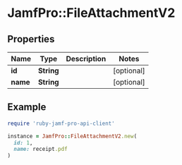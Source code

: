 # JamfPro::FileAttachmentV2

## Properties

| Name | Type | Description | Notes |
| ---- | ---- | ----------- | ----- |
| **id** | **String** |  | [optional] |
| **name** | **String** |  | [optional] |

## Example

```ruby
require 'ruby-jamf-pro-api-client'

instance = JamfPro::FileAttachmentV2.new(
  id: 1,
  name: receipt.pdf
)
```

